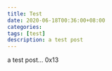 ```yaml
---
title: Test
date: 2020-06-18T00:36:00+08:00
categories: 
tags: [test]
description: a test post 
---
```


a test post... 0x13
